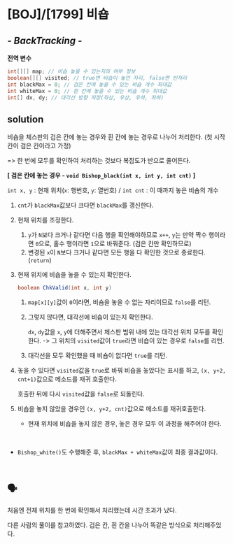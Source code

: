 # [BOJ]/[1799] 비숍

## *- BackTracking -*

**전역 변수**

```java
int[][] map; // 비숍 놓을 수 있는지의 여부 정보
boolean[][] visited; // true면 비숍이 놓인 자리, false면 빈자리
int blackMax = 0; // 검은 칸에 놓을 수 있는 비숍 개수 최대값
int whiteMax = 0; // 흰 칸에 놓을 수 있는 비숍 개수 최대값
int[] dx, dy; // 대각선 방향 저장(좌상, 우상, 우하, 좌하)
```

## solution

비숍을 체스판의 검은 칸에 놓는 경우와 흰 칸에 놓는 경우로 나누어 처리한다. (첫 시작 칸이 검은 칸이라고 가정)

=> 한 번에 모두를 확인하여 처리하는 것보다 복잡도가 반으로 줄어든다.

**[ 검은 칸에 놓는 경우 - `void Bishop_black(int x, int y, int cnt)` ]**

`int x, y` : 현재 위치(`x`: 행번호, `y`: 열번호) / `int cnt` : 이 때까지 놓은 비숍의 개수

1. `cnt`가 `blackMax`값보다 크다면 `blackMax`를 갱신한다.

2. 현재 위치를 조정한다.

   1. `y`가 `N`보다 크거나 같다면 다음 행을 확인해야하므로 `x++`, `y`는 만약 짝수 행이라면 `0`으로, 홀수 행이라면 `1`으로 바꿔준다. (검은 칸만 확인하므로)
   2. 변경된 `x`이 `N`보다 크거나 같다면 모든 행을 다 확인한 것으로 종료한다. (`return`)

3. 현재 위치에 비숍을 놓을 수 있는지 확인한다.

   ```java
   boolean ChkValid(int x, int y)
   ```

   1. `map[x][y]`값이 `0`이라면, 비숍을 놓을 수 없는 자리이므로 `false`를 리턴.

   2. 그렇지 않다면, 대각선에 비숍이 있는지 확인한다.

      `dx`, `dy`값을 `x`, `y`에 더해주면서 체스판 범위 내에 있는 대각선 위치 모두를 확인한다. -> 그 위치의 `visited`값이 `true`라면 비숍이 있는 경우로 `false`를 리턴.

   3. 대각선을 모두 확인했을 때 비숍이 없다면 `true`를 리턴.

4. 놓을 수 있다면 `visited`값을 `true`로 바꿔 비숍을 놓았다는 표시를 하고, `(x, y+2, cnt+1)`값으로 메소드를 재귀 호출한다.

   호출한 뒤에 다시 `visited`값을 `false`로 되돌린다.

5. 비숍을 놓지 않았을 경우인 `(x, y+2, cnt)`값으로 메소드를 재귀호출한다.

   * 현재 위치에 비숍을 놓지 않은 경우, 놓은 경우 모두 이 과정을 해주어야 한다.

</br>

* `Bishop_white()`도 수행해준 후, `blackMax + whiteMax`값이 최종 결과값이다.

</br>

## :speaking_head:

처음엔 전체 위치를 한 번에 확인해서 처리했는데 시간 초과가 났다.

다른 사람의 풀이를 참고하였다. 검은 칸, 흰 칸을 나누어 똑같은 방식으로 처리해주었다.